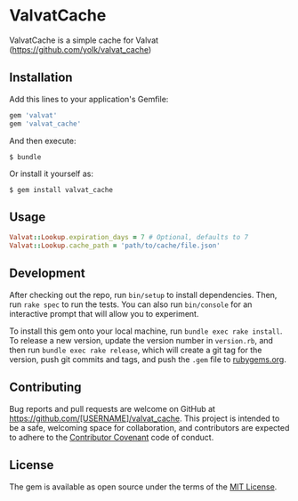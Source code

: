 # ValvatCache

ValvatCache is a simple cache for Valvat (https://github.com/yolk/valvat_cache)

## Installation

Add this lines to your application's Gemfile:

```ruby
gem 'valvat'
gem 'valvat_cache'
```

And then execute:

    $ bundle

Or install it yourself as:

    $ gem install valvat_cache

## Usage

```ruby
Valvat::Lookup.expiration_days = 7 # Optional, defaults to 7
Valvat::Lookup.cache_path = 'path/to/cache/file.json'
```

## Development

After checking out the repo, run `bin/setup` to install dependencies. Then, run `rake spec` to run the tests. You can also run `bin/console` for an interactive prompt that will allow you to experiment.

To install this gem onto your local machine, run `bundle exec rake install`. To release a new version, update the version number in `version.rb`, and then run `bundle exec rake release`, which will create a git tag for the version, push git commits and tags, and push the `.gem` file to [rubygems.org](https://rubygems.org).

## Contributing

Bug reports and pull requests are welcome on GitHub at https://github.com/[USERNAME]/valvat_cache. This project is intended to be a safe, welcoming space for collaboration, and contributors are expected to adhere to the [Contributor Covenant](http://contributor-covenant.org) code of conduct.


## License

The gem is available as open source under the terms of the [MIT License](http://opensource.org/licenses/MIT).

